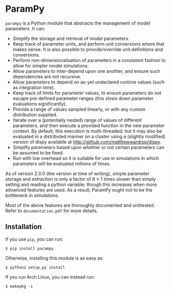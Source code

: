 ParamPy
=======

`parampy` is a Python module that abstracts the management of model parameters. It can:

 - Simplify the storage and retrieval of model parameters.
 - Keep track of parameter units, and perform unit conversions where that makes sense. It is also possible to provide/override unit definitions and conversions.
 - Perform non-dimensionalisation of parameters in a consistent fashion to allow for simpler model simulations.
 - Allow parameters to inter-depend upon one another, and ensure such dependencies are not recursive.
 - Allow parameters to depend on as-yet undeclared runtime values (such as integration time).
 - Keep track of limits for parameter values, to ensure parameters do not escape pre-defined parameter ranges (this slows down parameter evaluations significantly).
 - Provide a range of values sampled linearly, or with any custom distribution supplied.
 - Iterate over a (potentially nested) range of values of different parameters, and then execute a provided function in the new parameter context. By default, this execution is multi-threaded; but it may also be evaluated in a distributed manner on a cluster using a (slightly modified) version of dispy available at http://github.com/matthewwardrop/dispy.
 - Simplify parameters based upon whether or not certain parameters can be assumed to be fixed.
 - Run with low overhead so it is suitable for use in simulations in which parameters will be evaluated millions of times.

As of version 2.0.0 (the version at time of writing), simple parameter storage and extraction is only a factor of 8 ± 1 times slower than simply setting and reading a python variable; though this increases when more advanced features are used. As a result, ParamPy ought not to be the bottleneck in simulations.

Most of the above features are thoroughly documented and unittested. Refer to `documentation.pdf` for more details.

Installation
------------

If you use `pip`, you can run:

	$ pip install parampy

Otherwise, installing this module is as easy as:

	$ python2 setup.py install

If you run Arch Linux, you can instead run:

	$ makepkg -i
